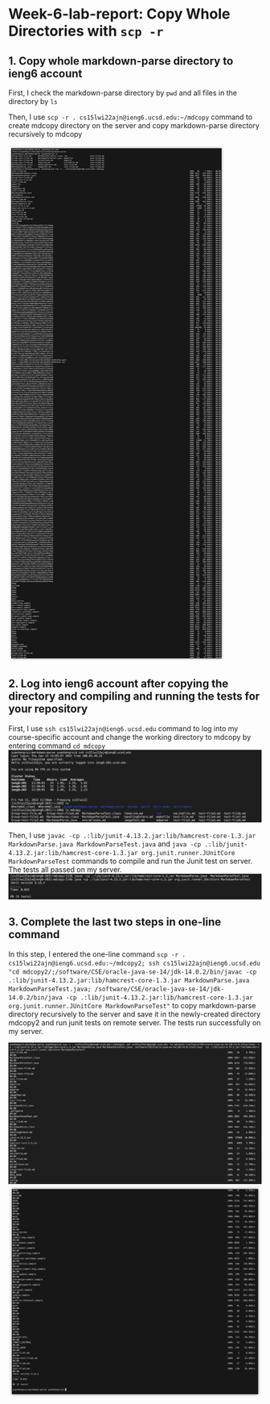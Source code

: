 # Week-6-lab-report: Copy Whole Directories with `scp -r`

## 1. Copy whole markdown-parse directory to ieng6 account
First, I check the markdown-parse directory by `pwd` and all files in the directory by `ls`

Then, I use `scp -r . cs15lwi22ajn@ieng6.ucsd.edu:~/mdcopy` command to create mdcopy directory on the server and copy markdown-parse directory recursively to mdcopy

![image](3.1.png)

## 2. Log into ieng6 account after copying the directory and compiling and running the tests for your repository
First, I use `ssh cs15lwi22ajn@ieng6.ucsd.edu` command to log into my course-specific account and change the working directory to mdcopy by entering command `cd mdcopy`
![image](3.2.1.png)

Then, I use `javac -cp .:lib/junit-4.13.2.jar:lib/hamcrest-core-1.3.jar MarkdownParse.java MarkdownParseTest.java` and `java -cp .:lib/junit-4.13.2.jar:lib/hamcrest-core-1.3.jar org.junit.runner.JUnitCore MarkdownParseTest` commands to compile and run the Junit test on server. The tests all passed on my server.
![image](3.2.2.png)

## 3. Complete the last two steps in one-line command
In this step, I entered the one-line command `scp -r . cs15lwi22ajn@ieng6.ucsd.edu:~/mdcopy2; ssh cs15lwi22ajn@ieng6.ucsd.edu "cd mdcopy2/;/software/CSE/oracle-java-se-14/jdk-14.0.2/bin/javac -cp .:lib/junit-4.13.2.jar:lib/hamcrest-core-1.3.jar MarkdownParse.java MarkdownParseTest.java; /software/CSE/oracle-java-se-14/jdk-14.0.2/bin/java -cp .:lib/junit-4.13.2.jar:lib/hamcrest-core-1.3.jar org.junit.runner.JUnitCore MarkdownParseTest"` to copy markdown-parse directory recursively to the server and save it in the newly-created directory mdcopy2 and run junit tests on remote server.
The tests run successfully on my server.

![image](3.3.1.png)
![image](3.3.2.png)

